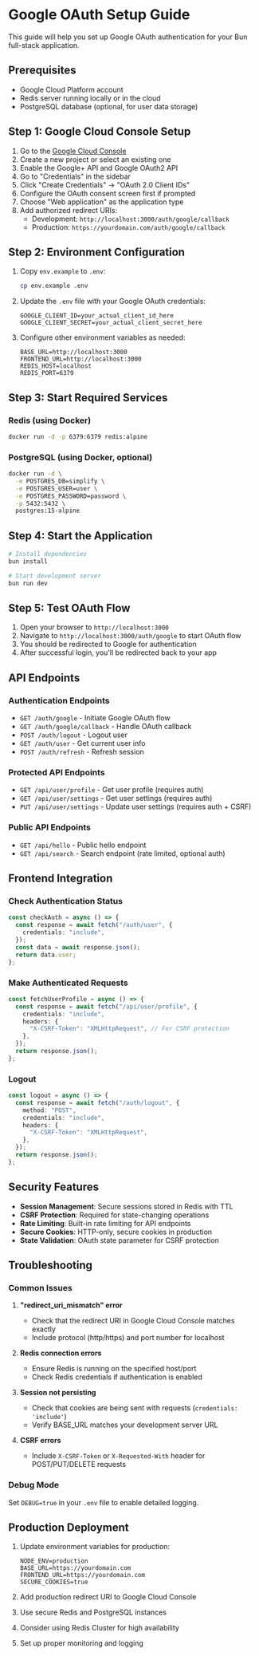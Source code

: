# Google OAuth Setup Guide

This guide will help you set up Google OAuth authentication for your Bun full-stack application.

## Prerequisites

- Google Cloud Platform account
- Redis server running locally or in the cloud
- PostgreSQL database (optional, for user data storage)

## Step 1: Google Cloud Console Setup

1. Go to the [Google Cloud Console](https://console.cloud.google.com/)
2. Create a new project or select an existing one
3. Enable the Google+ API and Google OAuth2 API
4. Go to "Credentials" in the sidebar
5. Click "Create Credentials" → "OAuth 2.0 Client IDs"
6. Configure the OAuth consent screen first if prompted
7. Choose "Web application" as the application type
8. Add authorized redirect URIs:
   - Development: `http://localhost:3000/auth/google/callback`
   - Production: `https://yourdomain.com/auth/google/callback`

## Step 2: Environment Configuration

1. Copy `env.example` to `.env`:

   ```bash
   cp env.example .env
   ```

2. Update the `.env` file with your Google OAuth credentials:

   ```env
   GOOGLE_CLIENT_ID=your_actual_client_id_here
   GOOGLE_CLIENT_SECRET=your_actual_client_secret_here
   ```

3. Configure other environment variables as needed:
   ```env
   BASE_URL=http://localhost:3000
   FRONTEND_URL=http://localhost:3000
   REDIS_HOST=localhost
   REDIS_PORT=6379
   ```

## Step 3: Start Required Services

### Redis (using Docker)

```bash
docker run -d -p 6379:6379 redis:alpine
```

### PostgreSQL (using Docker, optional)

```bash
docker run -d \
  -e POSTGRES_DB=simplify \
  -e POSTGRES_USER=user \
  -e POSTGRES_PASSWORD=password \
  -p 5432:5432 \
  postgres:15-alpine
```

## Step 4: Start the Application

```bash
# Install dependencies
bun install

# Start development server
bun run dev
```

## Step 5: Test OAuth Flow

1. Open your browser to `http://localhost:3000`
2. Navigate to `http://localhost:3000/auth/google` to start OAuth flow
3. You should be redirected to Google for authentication
4. After successful login, you'll be redirected back to your app

## API Endpoints

### Authentication Endpoints

- `GET /auth/google` - Initiate Google OAuth flow
- `GET /auth/google/callback` - Handle OAuth callback
- `POST /auth/logout` - Logout user
- `GET /auth/user` - Get current user info
- `POST /auth/refresh` - Refresh session

### Protected API Endpoints

- `GET /api/user/profile` - Get user profile (requires auth)
- `GET /api/user/settings` - Get user settings (requires auth)
- `PUT /api/user/settings` - Update user settings (requires auth + CSRF)

### Public API Endpoints

- `GET /api/hello` - Public hello endpoint
- `GET /api/search` - Search endpoint (rate limited, optional auth)

## Frontend Integration

### Check Authentication Status

```typescript
const checkAuth = async () => {
  const response = await fetch("/auth/user", {
    credentials: "include",
  });
  const data = await response.json();
  return data.user;
};
```

### Make Authenticated Requests

```typescript
const fetchUserProfile = async () => {
  const response = await fetch("/api/user/profile", {
    credentials: "include",
    headers: {
      "X-CSRF-Token": "XMLHttpRequest", // For CSRF protection
    },
  });
  return response.json();
};
```

### Logout

```typescript
const logout = async () => {
  const response = await fetch("/auth/logout", {
    method: "POST",
    credentials: "include",
    headers: {
      "X-CSRF-Token": "XMLHttpRequest",
    },
  });
  return response.json();
};
```

## Security Features

- **Session Management**: Secure sessions stored in Redis with TTL
- **CSRF Protection**: Required for state-changing operations
- **Rate Limiting**: Built-in rate limiting for API endpoints
- **Secure Cookies**: HTTP-only, secure cookies in production
- **State Validation**: OAuth state parameter for CSRF protection

## Troubleshooting

### Common Issues

1. **"redirect_uri_mismatch" error**

   - Check that the redirect URI in Google Cloud Console matches exactly
   - Include protocol (http/https) and port number for localhost

2. **Redis connection errors**

   - Ensure Redis is running on the specified host/port
   - Check Redis credentials if authentication is enabled

3. **Session not persisting**

   - Check that cookies are being sent with requests (`credentials: 'include'`)
   - Verify BASE_URL matches your development server URL

4. **CSRF errors**
   - Include `X-CSRF-Token` or `X-Requested-With` header for POST/PUT/DELETE requests

### Debug Mode

Set `DEBUG=true` in your `.env` file to enable detailed logging.

## Production Deployment

1. Update environment variables for production:

   ```env
   NODE_ENV=production
   BASE_URL=https://yourdomain.com
   FRONTEND_URL=https://yourdomain.com
   SECURE_COOKIES=true
   ```

2. Add production redirect URI to Google Cloud Console

3. Use secure Redis and PostgreSQL instances

4. Consider using Redis Cluster for high availability

5. Set up proper monitoring and logging
